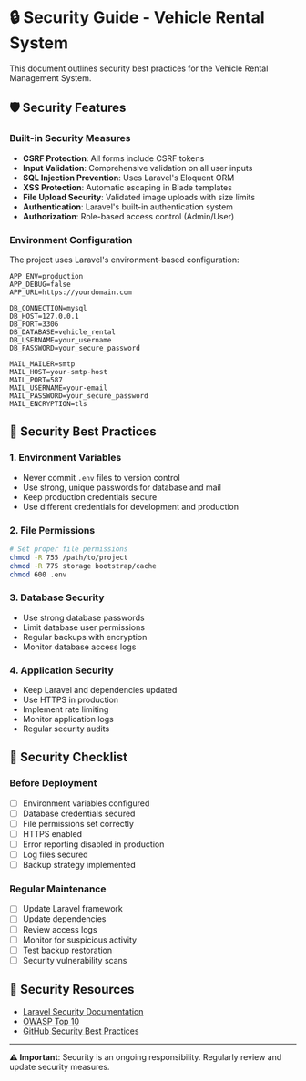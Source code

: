 # 🔒 Security Guide - Vehicle Rental System

This document outlines security best practices for the Vehicle Rental Management System.

## 🛡️ Security Features

### Built-in Security Measures

- **CSRF Protection**: All forms include CSRF tokens
- **Input Validation**: Comprehensive validation on all user inputs
- **SQL Injection Prevention**: Uses Laravel's Eloquent ORM
- **XSS Protection**: Automatic escaping in Blade templates
- **File Upload Security**: Validated image uploads with size limits
- **Authentication**: Laravel's built-in authentication system
- **Authorization**: Role-based access control (Admin/User)

### Environment Configuration

The project uses Laravel's environment-based configuration:

```env
APP_ENV=production
APP_DEBUG=false
APP_URL=https://yourdomain.com

DB_CONNECTION=mysql
DB_HOST=127.0.0.1
DB_PORT=3306
DB_DATABASE=vehicle_rental
DB_USERNAME=your_username
DB_PASSWORD=your_secure_password

MAIL_MAILER=smtp
MAIL_HOST=your-smtp-host
MAIL_PORT=587
MAIL_USERNAME=your-email
MAIL_PASSWORD=your_secure_password
MAIL_ENCRYPTION=tls
```

## 🔐 Security Best Practices

### 1. Environment Variables

- Never commit `.env` files to version control
- Use strong, unique passwords for database and mail
- Keep production credentials secure
- Use different credentials for development and production

### 2. File Permissions

```bash
# Set proper file permissions
chmod -R 755 /path/to/project
chmod -R 775 storage bootstrap/cache
chmod 600 .env
```

### 3. Database Security

- Use strong database passwords
- Limit database user permissions
- Regular backups with encryption
- Monitor database access logs

### 4. Application Security

- Keep Laravel and dependencies updated
- Use HTTPS in production
- Implement rate limiting
- Monitor application logs
- Regular security audits

## 🚨 Security Checklist

### Before Deployment

- [ ] Environment variables configured
- [ ] Database credentials secured
- [ ] File permissions set correctly
- [ ] HTTPS enabled
- [ ] Error reporting disabled in production
- [ ] Log files secured
- [ ] Backup strategy implemented

### Regular Maintenance

- [ ] Update Laravel framework
- [ ] Update dependencies
- [ ] Review access logs
- [ ] Monitor for suspicious activity
- [ ] Test backup restoration
- [ ] Security vulnerability scans

## 🔗 Security Resources

- [Laravel Security Documentation](https://laravel.com/docs/security)
- [OWASP Top 10](https://owasp.org/www-project-top-ten/)
- [GitHub Security Best Practices](https://docs.github.com/en/github/authenticating-to-github/keeping-your-account-and-data-secure)

---

**⚠️ Important**: Security is an ongoing responsibility. Regularly review and update security measures. 